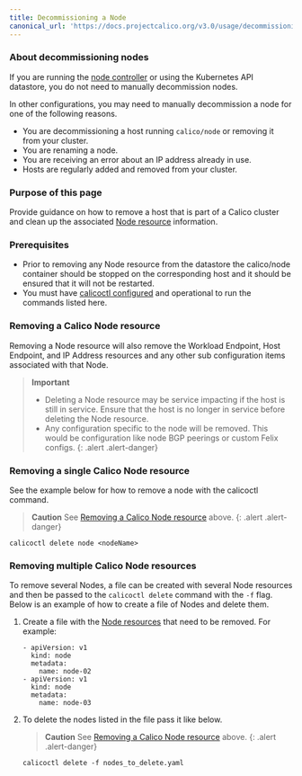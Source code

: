 ```yaml
---
title: Decommissioning a Node
canonical_url: 'https://docs.projectcalico.org/v3.0/usage/decommissioning-a-node'
---
```


### About decommissioning nodes

If you are running the [node controller]({{site.baseurl}}/{{page.version}}/reference/kube-controllers/configuration)
or using the Kubernetes API datastore, you do not need to manually decommission nodes.

In other configurations, you may need to manually decommission a node for one
of the following reasons.

- You are decommissioning a host running `calico/node` or removing it from your
  cluster.
- You are renaming a node.
- You are receiving an error about an IP address already in use.
- Hosts are regularly added and removed from your cluster.

### Purpose of this page

Provide guidance on how to remove a host that is part of a Calico cluster
and clean up the associated [Node resource][Node resource reference]
information.

### Prerequisites

- Prior to removing any Node resource from the datastore the calico/node
  container should be stopped on the corresponding host and it should be
  ensured that it will not be restarted.
- You must have [calicoctl configured][calicoctl setup] and operational to run
  the commands listed here.

### Removing a Calico Node resource

Removing a Node resource will also remove the Workload Endpoint, Host
Endpoint, and IP Address resources and any other sub configuration items
associated with that Node.

> **Important**
> - Deleting a Node resource may be service impacting if the host is still in
  service. Ensure that the host is no longer in service before deleting the
  Node resource.
> - Any configuration specific to the node will be removed. This would be
  configuration like node BGP peerings or custom Felix configs.
{: .alert .alert-danger}


### Removing a single Calico Node resource

See the example below for how to remove a node with the calicoctl command.

> **Caution** See [Removing a Calico Node resource](#removing-a-calico-node-resource) above.
{: .alert .alert-danger}

```
calicoctl delete node <nodeName>
```

### Removing multiple Calico Node resources

To remove several Nodes, a file can be created with several Node resources and
then be passed to the `calicoctl delete` command with the `-f` flag.
Below is an example of how to create a file of Nodes and delete them.

1. Create a file with the [Node resources][Node resource reference] that need
   to be removed.  For example:

   ```
   - apiVersion: v1
     kind: node
     metadata:
       name: node-02
   - apiVersion: v1
     kind: node
     metadata:
       name: node-03
   ```

2. To delete the nodes listed in the file pass it like below.

   > **Caution** See [Removing a Calico Node resource](#removing-a-calico-node-resource) above.
   {: .alert .alert-danger}

   ```
   calicoctl delete -f nodes_to_delete.yaml
   ```

[Node resource reference]: {{site.baseurl}}/{{page.version}}/reference/calicoctl/resources/node
[calicoctl setup]: {{site.baseurl}}/{{page.version}}/usage/calicoctl/install-and-configuration
